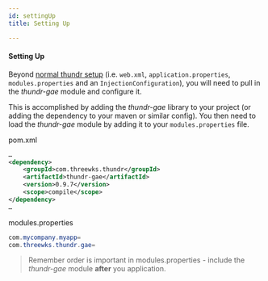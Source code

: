 ```yaml
---
id: settingUp
title: Setting Up

---
```




#### Setting Up

Beyond [normal thundr setup](basics.html#applicationConfiguration) (i.e. `web.xml`, `application.properties`, `modules.properties` and an `InjectionConfiguration`), you will need to pull in the *thundr-gae* module and configure it.

This is accomplished by adding the *thundr-gae* library to your project (or adding the dependency to your maven or similar config). You then need to load the *thundr-gae* module by adding it to your `modules.properties` file.

pom.xml
```xml
…
<dependency>
	<groupId>com.threewks.thundr</groupId>
	<artifactId>thundr-gae</artifactId>
	<version>0.9.7</version>
	<scope>compile</scope>
</dependency>
…
```

modules.properties

```java
com.mycompany.myapp=
com.threewks.thundr.gae=
```

> Remember order is important in modules.properties - include the *thundr-gae* module **after** you application.